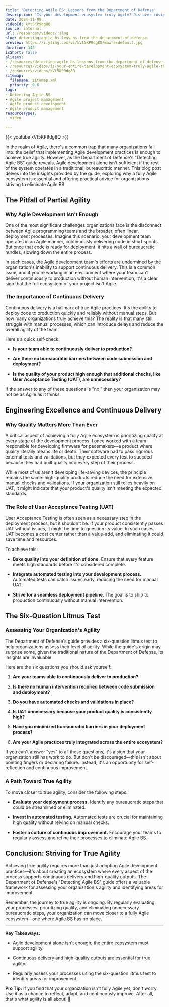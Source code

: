 ```yaml
---
title: 'Detecting Agile BS: Lessons from the Department of Defense'
description: "Is your development ecosystem truly Agile? Discover insights from the DoD and learn to eliminate bottlenecks for seamless, innovative delivery! \U0001F680"
date: 2024-11-09
videoId: kVt5KP9dg8Q
source: internal
url: /resources/videos/:slug
slug: detecting-agile-bs-lessons-from-the-department-of-defense
preview: https://i.ytimg.com/vi/kVt5KP9dg8Q/maxresdefault.jpg
duration: 346
isShort: false
aliases:
- /resources/detecting-agile-bs-lessons-from-the-department-of-defense
- /resources/videos/is-your-entire-development-ecosystem-truly-agile-the-agile-reality-check-[6-6]
- /resources/videos/kVt5KP9dg8Q
sitemap:
  filename: sitemap.xml
  priority: 0.6
tags:
- Detecting Agile BS
- Agile project management
- Agile product development
- Agile product management
resourceTypes:
- video

---
```

{{< youtube kVt5KP9dg8Q >}}

In the realm of Agile, there's a common trap that many organizations fall into: the belief that implementing Agile development practices is enough to achieve true agility. However, as the Department of Defense's "Detecting Agile BS" guide reveals, Agile development alone isn't sufficient if the rest of the system operates in a traditional, bureaucratic manner. This blog post delves into the insights provided by the guide, exploring why a fully Agile ecosystem is essential and offering practical advice for organizations striving to eliminate Agile BS.

## **The Pitfall of Partial Agility**

### **Why Agile Development Isn't Enough**

One of the most significant challenges organizations face is the disconnect between Agile programming teams and the broader, often linear, deployment processes. Imagine this scenario: your development team operates in an Agile manner, continuously delivering code in short sprints. But once that code is ready for deployment, it hits a wall of bureaucratic hurdles, slowing down the entire process.

In such cases, the Agile development team's efforts are undermined by the organization's inability to support continuous delivery. This is a common issue, and if you're working in an environment where your team can't deliver continuously to production without human intervention, it's a clear sign that the full ecosystem of your project isn't Agile.

### **The Importance of Continuous Delivery**

Continuous delivery is a hallmark of true Agile practices. It's the ability to deploy code to production quickly and reliably without manual steps. But how many organizations truly achieve this? The reality is that many still struggle with manual processes, which can introduce delays and reduce the overall agility of the team.

Here's a quick self-check:

- **Is your team able to continuously deliver to production?**

- **Are there no bureaucratic barriers between code submission and deployment?**

- **Is the quality of your product high enough that additional checks, like User Acceptance Testing (UAT), are unnecessary?**

If the answer to any of these questions is "no," then your organization may not be as Agile as it thinks.

## **Engineering Excellence and Continuous Delivery**

### **Why Quality Matters More Than Ever**

A critical aspect of achieving a fully Agile ecosystem is prioritizing quality at every stage of the development process. I once worked with a team responsible for developing firmware for pacemakers—a product where quality literally means life or death. Their software had to pass rigorous external tests and validations, but they expected every test to succeed because they had built quality into every step of their process.

While most of us aren't developing life-saving devices, the principle remains the same: high-quality products reduce the need for extensive manual checks and validations. If your organization still relies heavily on UAT, it might indicate that your product's quality isn't meeting the expected standards.

### **The Role of User Acceptance Testing (UAT)**

User Acceptance Testing is often seen as a necessary step in the deployment process, but it shouldn't be. If your product consistently passes UAT without issues, it might be time to question its value. In such cases, UAT becomes a cost center rather than a value-add, and eliminating it could save time and resources.

To achieve this:

- **Bake quality into your definition of done.** Ensure that every feature meets high standards before it's considered complete.

- **Integrate automated testing into your development process.** Automated tests can catch issues early, reducing the need for manual UAT.

- **Strive for a seamless deployment pipeline.** The goal is to ship to production continuously without manual intervention.

## **The Six-Question Litmus Test**

### **Assessing Your Organization's Agility**

The Department of Defense's guide provides a six-question litmus test to help organizations assess their level of agility. While the guide's origin may surprise some, given the traditional nature of the Department of Defense, its insights are invaluable.

Here are the six questions you should ask yourself:

1. **Are your teams able to continuously deliver to production?**

3. **Is there no human intervention required between code submission and deployment?**

5. **Do you have automated checks and validations in place?**

7. **Is UAT unnecessary because your product quality is consistently high?**

9. **Have you minimized bureaucratic barriers in your deployment process?**

11. **Are your Agile practices truly integrated across the entire ecosystem?**

If you can't answer "yes" to all these questions, it's a sign that your organization still has work to do. But don't be discouraged—this isn't about pointing fingers or declaring failure. Instead, it's an opportunity for self-reflection and continuous improvement.

### **A Path Toward True Agility**

To move closer to true agility, consider the following steps:

- **Evaluate your deployment process.** Identify any bureaucratic steps that could be streamlined or eliminated.

- **Invest in automated testing.** Automated tests are crucial for maintaining high quality without relying on manual checks.

- **Foster a culture of continuous improvement.** Encourage your teams to regularly assess and refine their processes to eliminate Agile BS.

## **Conclusion: Striving for True Agility**

Achieving true agility requires more than just adopting Agile development practices—it's about creating an ecosystem where every aspect of the process supports continuous delivery and high-quality outputs. The Department of Defense's "Detecting Agile BS" guide offers a valuable framework for assessing your organization's agility and identifying areas for improvement.

Remember, the journey to true agility is ongoing. By regularly evaluating your processes, prioritizing quality, and eliminating unnecessary bureaucratic steps, your organization can move closer to a fully Agile ecosystem—one where Agile BS has no place.

* * *

**Key Takeaways:**

- Agile development alone isn't enough; the entire ecosystem must support agility.

- Continuous delivery and high-quality outputs are essential for true agility.

- Regularly assess your processes using the six-question litmus test to identify areas for improvement.

**Pro Tip:** If you find that your organization isn't fully Agile yet, don't worry. Use it as a chance to reflect, adapt, and continuously improve. After all, that's what agility is all about! 🚀








